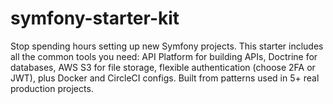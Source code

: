 # symfony-starter-kit
Stop spending hours setting up new Symfony projects. This starter includes all the common tools you need: API Platform for building APIs, Doctrine for databases, AWS S3 for file storage, flexible authentication (choose 2FA or JWT), plus Docker and CircleCI configs. Built from patterns used in 5+ real production projects.
